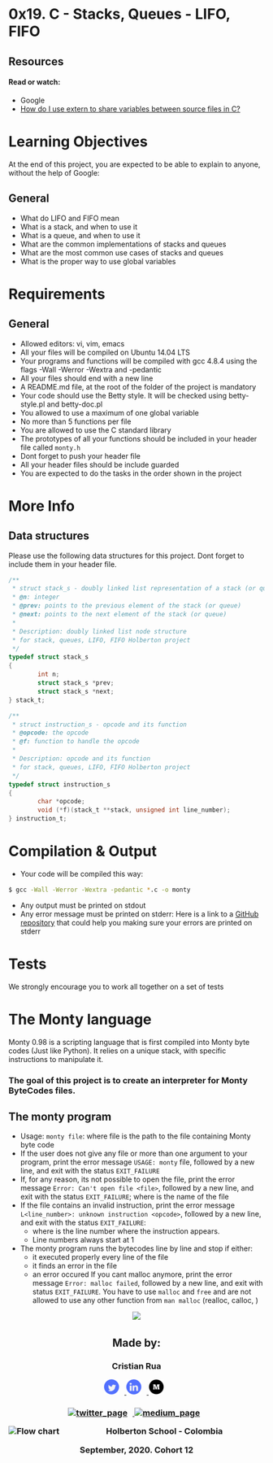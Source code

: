 # 0x19. C - Stacks, Queues - LIFO, FIFO

## Resources
#### Read or watch:

* Google
* [How do I use extern to share variables between source files in C?](https://intranet.hbtn.io/rltoken/9neX6gaN6DoA-ow1INgZqw)

# Learning Objectives
At the end of this project, you are expected to be able to explain to anyone, without the help of Google:

## General
* What do LIFO and FIFO mean
* What is a stack, and when to use it
* What is a queue, and when to use it
* What are the common implementations of stacks and queues
* What are the most common use cases of stacks and queues
* What is the proper way to use global variables


# Requirements
## General
* Allowed editors: vi, vim, emacs
* All your files will be compiled on Ubuntu 14.04 LTS
* Your programs and functions will be compiled with gcc 4.8.4 using the flags -Wall -Werror -Wextra and -pedantic
* All your files should end with a new line
* A README.md file, at the root of the folder of the project is mandatory
* Your code should use the Betty style. It will be checked using betty-style.pl and betty-doc.pl
* You allowed to use a maximum of one global variable
* No more than 5 functions per file
* You are allowed to use the C standard library
* The prototypes of all your functions should be included in your header file called ``monty.h``
* Dont forget to push your header file
* All your header files should be include guarded
* You are expected to do the tasks in the order shown in the project


# More Info
## Data structures

Please use the following data structures for this project. Dont forget to include them in your header file.


```C
/**
 * struct stack_s - doubly linked list representation of a stack (or queue)
 * @n: integer
 * @prev: points to the previous element of the stack (or queue)
 * @next: points to the next element of the stack (or queue)
 *
 * Description: doubly linked list node structure
 * for stack, queues, LIFO, FIFO Holberton project
 */
typedef struct stack_s
{
        int n;
        struct stack_s *prev;
        struct stack_s *next;
} stack_t;
```

```C
/**
 * struct instruction_s - opcode and its function
 * @opcode: the opcode
 * @f: function to handle the opcode
 *
 * Description: opcode and its function
 * for stack, queues, LIFO, FIFO Holberton project
 */
typedef struct instruction_s
{
        char *opcode;
        void (*f)(stack_t **stack, unsigned int line_number);
} instruction_t;
```
# Compilation & Output
* Your code will be compiled this way:

````bash
$ gcc -Wall -Werror -Wextra -pedantic *.c -o monty
````

* Any output must be printed on stdout
* Any error message must be printed on stderr: Here is a link to a [GitHub repository](https://intranet.hbtn.io/rltoken/9RfVU4j7qVbFgGdMkpX2qA) that could help you making sure your errors are printed on stderr

# Tests
We strongly encourage you to work all together on a set of tests

# The Monty language
Monty 0.98 is a scripting language that is first compiled into Monty byte codes (Just like Python). It relies on a unique stack, with specific instructions to manipulate it. 

### The goal of this project is to create an interpreter for Monty ByteCodes files.

## The monty program

* Usage: ``monty file``: where file is the path to the file containing Monty byte code
* If the user does not give any file or more than one argument to your program, print the error message ``USAGE: monty`` file, followed by a new line, and exit with the status ``EXIT_FAILURE``
* If, for any reason, its not possible to open the file, print the error message ``Error: Can't open file <file>``, followed by a new line, and exit with the status ``EXIT_FAILURE``; where <file> is the name of the file
* If the file contains an invalid instruction, print the error message ``L<line_number>: unknown instruction <opcode>``, followed by a new line, and exit with the status ``EXIT_FAILURE``:
  - where is the line number where the instruction appears.
  - Line numbers always start at 1
* The monty program runs the bytecodes line by line and stop if either:
  - it executed properly every line of the file
  - it finds an error in the file
  - an error occured
If you cant malloc anymore, print the error message ``Error: malloc failed``, followed by a new line, and exit with status ``EXIT_FAILURE``.
You have to use ``malloc`` and ``free`` and are not allowed to use any other function from ``man malloc`` (realloc, calloc, )

<div align="center">
<img src="https://static1.leonoticias.com/www/multimedia/201910/09/media/cortadas/los%20monty%20python-01-kiiG-U90361754107J3F-624x385@Leonoticias.jpg")
</div>


<p align="center">
  <h2 align="center">Made by:</h2>
    <h3 align="center">Cristian Rua</h3>
      <p align="center">
        <a href="https://twitter.com/CrissGame" target="_blank">
            <img alt="twitter_page" src="https://github.com/Crua0316/readme-template/blob/master/images/twitter.png" style="float: center; margin-right: 10px" height="30" width="30">
        </a>
        <a href="https://www.linkedin.com/in/cristian-rua-691a641ab/" target="_blank">
            <img alt="linkedin_page" src="https://github.com/Crua0316/readme-template/blob/master/images/linkedin.png" style="float: center; margin-right: 10px" height="30"  width="30">
        </a>
        <a href="https://medium.com/@cresrugi" target="_blank">
            <img alt="medium_page" src="https://github.com/Crua0316/readme-template/blob/master/images/medium.png" style="float: center; margin-right: 10px" height="30" width="30">
        </a>
      </p>
</p>
<p align="center">
    <h3 align="center"Luis Carvajal</h3>
      <p align="center">
        <a href="https://twitter.com/LuisCar05071543" target="_blank">
            <img alt="twitter_page" src="https://github.com/gedafu/readme-template/blob/master/images/twitter.png" style="float: center; margin-right: 10px" height="30" width="30">
        <a href="https://medium.com/@luiscarvajal05" target="_blank">
            <img alt="medium_page" src="https://github.com/gedafu/readme-template/blob/master/images/medium.png" style="float: center; margin-right: 10px" height="30" width="30">
        </a>
      </p>
</p>

<p align="center">
   <img src="https://www.holbertonschool.com/holberton-logo.png"
     alt="Flow chart"
     style="float: left; margin-right: 10px;">
</p>
<p align="center">
<b>Holberton School - Colombia<b><br>
</p>
<p align="center">
<b>September, 2020.<b>
<b>Cohort 12<b>
</p>
